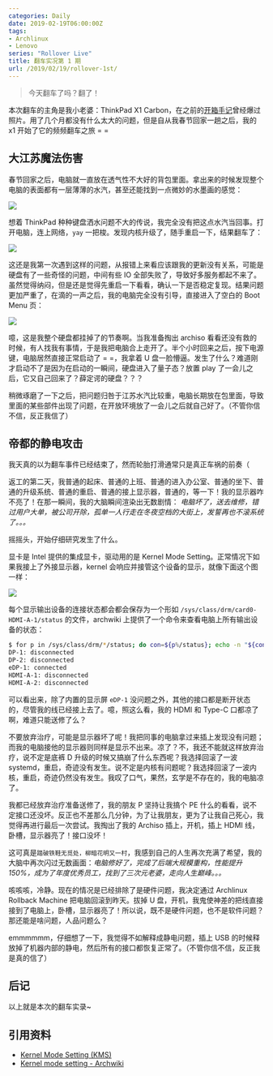 ```yaml
---
categories: Daily
date: 2019-02-19T06:00:00Z
tags:
- Archlinux
- Lenovo
series: "Rollover Live"
title: 翻车实况第 1 期
url: /2019/02/19/rollover-1st/
---
```


> 今天翻车了吗？翻了！

<!--more-->

本次翻车的主角是我小老婆：ThinkPad X1 Carbon，在之前的[开箱手记](https://xuanwo.io/2018/05/16/thinkpad-x1-carbon-6th/)曾经爆过照片。用了几个月都没有什么太大的问题，但是自从我春节回家一趟之后，我的 x1 开始了它的频频翻车之旅 = =

## 大江苏魔法伤害

春节回家之后，电脑就一直放在透气性不大好的背包里面。拿出来的时候发现整个电脑的表面都有一层薄薄的水汽，甚至还能找到一点微妙的水墨画的感觉：

![](water.jpg)

想着 ThinkPad 种种键盘洒水问题不大的传说，我完全没有把这点水汽当回事。打开电脑，连上网络，`yay` 一把梭。发现内核升级了，随手重启一下，结果翻车了：

![](failed-to-start.jpg)

这还是我第一次遇到这样的问题，从报错上来看应该跟我的更新没有关系，可能是硬盘有了一些奇怪的问题，中间有些 IO 全部失败了，导致好多服务都起不来了。虽然觉得纳闷，但是还是觉得先重启一下看看，确认一下是否稳定复现。结果问题更加严重了，在滴的一声之后，我的电脑完全没有引导，直接进入了空白的 Boot Menu 页：

![](empty-boot.jpg)

噫，这是我整个硬盘都挂掉了的节奏啊。当我准备掏出 archiso 看看还没有救的时候，有人找我有事情，于是我把电脑合上走开了。半个小时回来之后，按下电源键，电脑居然直接正常启动了 = =，我拿着 U 盘一脸懵逼。发生了什么？难道刚才启动不了是因为在启动的一瞬间，硬盘进入了量子态？放置 play 了一会儿之后，它又自己回来了？薛定谔的硬盘？？？

稍微琢磨了一下之后，把问题归咎于江苏水汽比较重，电脑长期放在包里面，导致里面的某些部件出现了问题，在开放环境放了一会儿之后就自己好了。（不管你信不信，反正我信了）

## 帝都的静电攻击

我天真的以为翻车事件已经结束了，然而轮胎打滑通常只是真正车祸的前奏（

返工的第二天，我普通的起床、普通的上班、普通的进入办公室、普通的坐下、普通的升级系统、普通的重启、普通的接上显示器，普通的，等一下！我的显示器咋不亮了！在那一瞬间，我的大脑瞬间渲染出无数剧情： *电脑坏了，送去维修，错过用户大单，被公司开除，孤单一人行走在冬夜空档的大街上，发誓再也不滚系统了。。。*

摇摇头，开始仔细研究发生了什么。

显卡是 Intel 提供的集成显卡，驱动用的是 Kernel Mode Setting。正常情况下如果我接上了外接显示器，kernel 会响应并接管这个设备的显示，就像下面这个图一样：

![](kms.svg)

每个显示输出设备的连接状态都会都会保存为一个形如 `/sys/class/drm/card0-HDMI-A-1/status` 的文件，archwiki 上提供了一个命令来查看电脑上所有输出设备的状态：

```bash
$ for p in /sys/class/drm/*/status; do con=${p%/status}; echo -n "${con#*/card?-}: "; cat $p; done
DP-1: disconnected
DP-2: disconnected
eDP-1: connected
HDMI-A-1: disconnected
HDMI-A-2: disconnected
```

可以看出来，除了内置的显示屏 `eDP-1` 没问题之外，其他的接口都是断开状态的，尽管我的线已经接上去了。噫，照这么看，我的 HDMI 和 Type-C 口都凉了啊，难道只能送修了么？

不要放弃治疗，可能是显示器坏了呢！我把同事的电脑拿过来插上发现没有问题；而我的电脑接他的显示器则同样是显示不出来。凉了？不，我还不能就这样放弃治疗，说不定是底裤 D 升级的时候又搞崩了什么东西呢？我选择回滚了一波 systemd，重启，奇迹没有发生。说不定是内核有问题呢？我选择回滚了一波内核，重启，奇迹仍然没有发生。我叹了口气，果然，玄学是不存在的，我的电脑凉了。

我都已经放弃治疗准备送修了，我的朋友 P 坚持让我搞个 PE 什么的看看，说不定接口还没坏。反正也不差那么几分钟，为了让我朋友，更为了让我自己死心，我觉得再进行最后一次尝试。我掏出了我的 Archiso 插上，开机，插上 HDMI 线，卧槽，显示器亮了！接口没坏！

这可真是`踏破铁鞋无觅处，柳暗花明又一村`，我感到自己的人生再次充满了希望，我的大脑中再次闪过无数画面：*电脑修好了，完成了后端大规模重构，性能提升 150%，成为了年度优秀员工，找到了三次元老婆，走向人生巅峰。。。*

咳咳咳，冷静。现在的情况是已经排除了是硬件问题，我决定通过 Archlinux Rollback Machine 把电脑回滚到昨天。拔掉 U 盘，开机，我鬼使神差的把线直接接到了电脑上，卧槽，显示器亮了！所以说，既不是硬件问题，也不是软件问题？那还能是啥问题，人品问题么？

emmmmmm，仔细想了一下，我觉得不如解释成静电问题，插上 USB 的时候释放掉了机器内部的静电，然后所有的接口都恢复正常了。（不管你信不信，反正我是真的信了）

## 后记

以上就是本次的翻车实录~

## 引用资料

- [Kernel Mode Setting (KMS)](https://www.kernel.org/doc/html/v4.15/gpu/drm-kms.html)
- [Kernel mode setting - Archwiki](https://wiki.archlinux.org/index.php/kernel_mode_setting#Forcing_modes)
